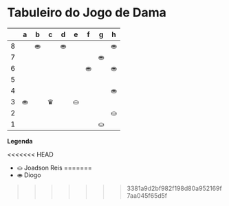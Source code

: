 # Tabuleiro do Jogo de Dama

|   | a | b | c | d | e | f | g | h |
|---|---|---|---|---|---|---|---|---|
| 8 |   |⛂ |   |⛂ |   |   |   |⛂ |
| 7 |   |   |   |   |   |   |⛂ |   |
| 6 |   |   |   |   |   | ⛂|   |⛂ |
| 5 |   |   |   |   |   |   | |   |
| 4 |   |   |   |   |   |   |   |  ⛂ |
| 3 | ⛂|   | ♛|   | ⛀ |   |   |   |
| 2 |   |   |   |   |   |  |   |⛀ |
| 1 |   |   |   |   |   |   |⛀ |   |

**Legenda**

<<<<<<< HEAD
- ⛀ Joadson Reis
=======
- ⛂ Diogo
>>>>>>> 3381a9d2bf982f198d80a952169f7aa045f65d5f
